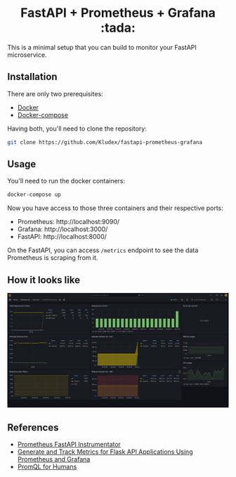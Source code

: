 <h1 align="center">FastAPI + Prometheus + Grafana :tada:</h1>

This is a minimal setup that you can build to monitor your FastAPI microservice.

## Installation

There are only two prerequisites:

* [Docker](https://docs.docker.com/get-docker/)
* [Docker-compose](https://docs.docker.com/compose/install/)

Having both, you'll need to clone the repository:

``` bash
git clone https://github.com/Kludex/fastapi-prometheus-grafana
```

## Usage

You'll need to run the docker containers:

``` bash
docker-compose up
```

Now you have access to those three containers and their respective ports:

* Prometheus: http://localhost:9090/
* Grafana: http://localhost:3000/
* FastAPI: http://localhost:8000/

On the FastAPI, you can access `/metrics` endpoint to see the data Prometheus is scraping from it.

## How it looks like

<p align="center">
  <img src="./assets/images/dashboard.jpeg">
</p>

## References

* [Prometheus FastAPI Instrumentator](https://github.com/trallnag/prometheus-fastapi-instrumentator)
* [Generate and Track Metrics for Flask API Applications Using Prometheus and Grafana](https://medium.com/swlh/generate-and-track-metrics-for-flask-api-applications-using-prometheus-and-grafana-55ddd39866f0)
* [PromQL for Humans](https://timber.io/blog/promql-for-humans/)
